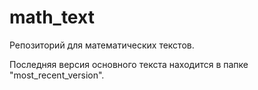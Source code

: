 # math_text
Репозиторий для математических текстов.

Последняя версия основного текста находится в папке "most_recent_version".
